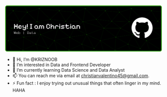 ![KRIZNOOB](img/github-header-banner.png)
- 👋 Hi, I’m @KRIZNOOB
- 👀 I’m interested in Data and Frontend Developer
- 🌱 I’m currently learning Data Science and Data Analyst
- 📫 You can reach me via email at christianvalentino45@gmail.com.
- ⚡ Fun fact : I enjoy trying out unusual things that often linger in my mind. HAHA

<!---
KRIZNOOB/KRIZNOOB is a ✨ special ✨ repository because its `README.md` (this file) appears on your GitHub profile.
You can click the Preview link to take a look at your changes.
--->
